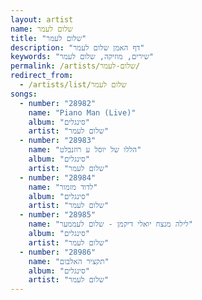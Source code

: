 ```yaml
---
layout: artist
name: שלום לעמר
title: "שלום לעמר"
description: "דף האמן שלום לעמר"
keywords: "שירים, מוזיקה, שלום לעמר"
permalink: /artists/שלום-לעמר/
redirect_from:
  - /artists/list/שלום לעמר
songs:
  - number: "28982"
    name: "Piano Man (Live)"
    album: "סינגלים"
    artist: "שלום לעמר"
  - number: "28983"
    name: "הללו של יוסל ע רוזנבלט"
    album: "סינגלים"
    artist: "שלום לעמר"
  - number: "28984"
    name: "לדוד מזמור"
    album: "סינגלים"
    artist: "שלום לעמר"
  - number: "28985"
    name: "לילה מנצח יואלי דיקמן - שלום לעממער"
    album: "סינגלים"
    artist: "שלום לעמר"
  - number: "28986"
    name: "תקציר האלבום"
    album: "סינגלים"
    artist: "שלום לעמר"
---
```

